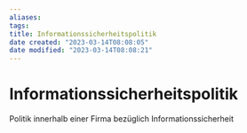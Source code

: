 ```yaml
---
aliases: 
tags: 
title: Informationssicherheitspolitik
date created: "2023-03-14T08:08:05"
date modified: "2023-03-14T08:08:21"
---
```


# Informationssicherheitspolitik

Politik innerhalb einer Firma bezüglich Informationssicherheit 